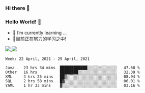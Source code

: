 ### Hi there 👋
### Hello World! 🙌

- 🌱 I’m currently learning ...
- 📖目前正在努力的学习之中!

<a href="https://github.com/anuraghazra/github-readme-stats">
  <img src="https://github-readme-stats.vercel.app/api?username=keyboardWithDream&show_icons=true&repo=github-readme-stats" />
</a>
<a href="https://github.com/anuraghazra/convoychat">
  <img src="https://github-readme-stats.vercel.app/api/top-langs/?username=keyboardWithDream&layout=compact&repo=convoychat" />
</a>



<!--START_SECTION:waka-->
```text
Week: 22 April, 2021 - 29 April, 2021

Java    23 hrs 34 mins  ████████████░░░░░░░░░░░░░   47.68 % 
Other   16 hrs          ████████░░░░░░░░░░░░░░░░░   32.39 % 
XML     4 hrs 25 mins   ██▒░░░░░░░░░░░░░░░░░░░░░░   08.94 % 
SQL     2 hrs 58 mins   █▓░░░░░░░░░░░░░░░░░░░░░░░   06.01 % 
YAML    1 hr 33 mins    ▓░░░░░░░░░░░░░░░░░░░░░░░░   03.16 % 
```
<!--END_SECTION:waka-->
